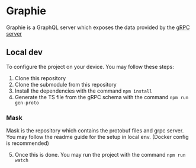 # Graphie

Graphie is a GraphQL server which exposes the data provided by the [gRPC server](https://github.com/shigedangao/mask)

## Local dev

To configure the project on your device. You may follow these steps:

1. Clone this repository
2. Clone the submodule from this repository
3. Install the dependencies with the command ```npm install```
4. Generate the TS file from the gRPC schema with the command ```npm run gen-proto```

### Mask

Mask is the repository which contains the protobuf files and grpc server. You may follow the readme guide for the setup in local env. (Docker config is recommended)

5. Once this is done. You may run the project with the command ```npm run watch```
